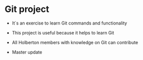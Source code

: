 # Git project

* It´s an exercise to learn Git commands and functionality

* This project is useful because it helps to learn Git

* All Holberton members with knowledge on Git can contribute

* Master update
